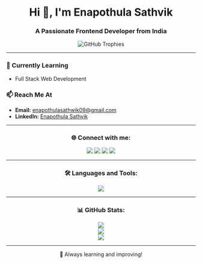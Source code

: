 <h1 align="center">Hi 👋, I'm Enapothula Sathvik</h1>
<h3 align="center">A Passionate Frontend Developer from India</h3>

<p align="center">
  <img src="https://github-profile-trophy.vercel.app/?username=sathwik-09&theme=onedark&no-frame=true&row=1&column=6" alt="GitHub Trophies"/>
</p>

---

### 🌱 Currently Learning
- Full Stack Web Development

### 📫 Reach Me At
- **Email:** enapothulasathwik09@gmail.com
- **LinkedIn:** [Enapothula Sathvik](https://linkedin.com/in/enapothula-sathvik)

---

<h3 align="center">🌐 Connect with me:</h3>
<p align="center">
  <a href="https://linkedin.com/in/enapothula-sathvik" target="blank"><img src="https://img.shields.io/badge/LinkedIn-%230077B5.svg?&style=for-the-badge&logo=linkedin&logoColor=white"/></a>
  <a href="https://www.codechef.com/users/sathwik_18" target="blank"><img src="https://img.shields.io/badge/CodeChef-%23558C5B.svg?&style=for-the-badge&logo=codechef&logoColor=white"/></a>
  <a href="https://codeforces.com/profile/sathwik_09" target="blank"><img src="https://img.shields.io/badge/Codeforces-%231E90FF.svg?&style=for-the-badge&logo=codeforces&logoColor=white"/></a>
  <a href="https://www.leetcode.com/sathwik_09" target="blank"><img src="https://img.shields.io/badge/LeetCode-%23FFA116.svg?&style=for-the-badge&logo=leetcode&logoColor=white"/></a>
</p>

---

<h3 align="center">🛠️ Languages and Tools:</h3>
<p align="center">
  <img src="https://skillicons.dev/icons?i=html,css,js,react,redux,bootstrap,tailwind,cpp,nodejs,express,mongodb,git"/>
</p>

---

<h3 align="center">📊 GitHub Stats:</h3>
<p align="center">
  <img src="https://github-readme-stats.vercel.app/api/top-langs/?username=sathwik-09&layout=compact&theme=radical"/>
  <br/>
  <img src="https://github-readme-stats.vercel.app/api?username=sathwik-09&show_icons=true&theme=radical"/>
  <br/>
  <img src="https://github-readme-streak-stats.herokuapp.com/?user=sathwik-09&theme=radical"/>
</p>

---

<p align="center">🚀 Always learning and improving!</p>
